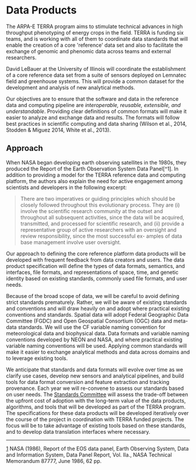 # Data Products 

The ARPA-E TERRA program aims to stimulate technical advances in high throughput phenotyping of energy crops in the field. TERRA is funding six teams, and is working with all of them to coordinate data standards that will enable the creation of a core 'reference' data set and also to facilitate the exchange of genomic and phenomic data across teams and external researchers.  

David LeBauer at the University of Illinois will coordinate the establishment of a core reference data set from a suite of sensors deployed on Lemnatec field and greenhouse systems. This will provide a common dataset for the development and analysis of new analytical methods.

Our objectives are to ensure that the software and data in the reference data and computing pipeline are _interoperable, reusable, extensible, and understandable_. Providing clear definitions of common formats will make it easier to analyze and exchange data and results. The formats will follow best practices in scientific computing and data sharing (Wilson et al., 2014, Stodden & Miguez 2014, White et al., 2013).


## Approach 


When NASA began developing earth observing satellites in the 1980s, they produced the
Report of the Earth Observation System Data Panel[^1]. In addition to providing a model for the TERRA reference data and computing platform, the authors also explain the need for active engagement among scientists and developers in the following excerpt:

> There are two imperatives or guiding principles which should be closely followed throughout this evolutionary process. They are (i) involve the scientific research community at the outset and throughout all subsequent activities, since the data will be acquired, transmitted, and processed for scientific research, and (ii) provide a representative group of active researchers with an oversight and review responsibility, since the most successful ex- amples of data base management involve user oversight.


Our approach to defining the core reference platform data products will be developed with frequent feedback from data creators and users. The data product specification will define the types of data formats, semantics, and interfaces, file formats, and representations of space, time, and genetic identity based on existing standards, commonly used file formats, and user needs. 

Because of the broad scope of data, we will be careful to avoid defining strict standards prematurely. Rather, we will be aware of existing standards and conventions and will draw heavily on and adopt where practical existing conventions and standards. Spatial data will adopt Federal Geographic Data Committee (FGDC) and Open Geospatial Consortium (OGC) data and meta-data standards. We will use the CF variable naming convention for meteorological data and biophysical data. Data formats and variable naming conventions developed by NEON and NASA, and where practical existing variable naming conventions will be used. Applying common standards will make it easier to exchange analytical methods and data across domains and to leverage existing tools.

We anticipate that standards and data formats will evolve over time as we clarify use cases, develop new sensors and analytical pipelines, and build tools for data format conversion and feature extraction and tracking provenance. Each year we will re-convene to assess our standards based on user needs. The [Standards Committee](https://terraref.gitbooks.io/terraref-documentation/content/standards_committee.html) will assess the trade-off between the upfront cost of adoption with the long-term value of the data products, algorithms, and tools that will be developed as part of the TERRA program. The specifications for these data products will be developed iteratively over the course of the project in coordination with TERRA funded projects. The focus will be to take advantage of existing tools based on these standards, and to develop data translation interfaces where necessary.


___

[1](http://ntrs.nasa.gov/archive/nasa/casi.ntrs.nasa.gov/19860021622.pdf) NASA (1986), Report of the EOS data panel, Earth Observing System, Data and Information System, Data Panel Report, Vol. IIa., NASA Technical Memorandum 87777, June 1986, 62 pp. 
